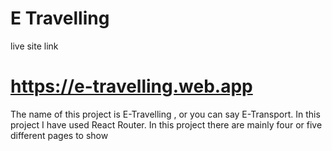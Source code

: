 # E Travelling
live site link
# https://e-travelling.web.app

The name of this project is E-Travelling , 
or you can say E-Transport.
In this project I have used React Router.
In this project there are mainly four or five different pages to show

